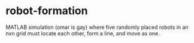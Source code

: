 # robot-formation
MATLAB simulation (omar is gay) where five randomly placed robots in an nxn grid must locate each other, form a line, and move as one.
